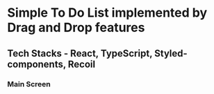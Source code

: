 # Simple To Do List implemented by Drag and Drop features

## Tech Stacks - React, TypeScript, Styled-components, Recoil

### Main Screen


